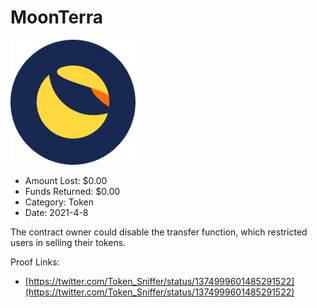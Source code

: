 # MoonTerra
![MoonTerra](/rektimages/MoonTerra.png)
- Amount Lost: $0.00
- Funds Returned: $0.00
- Category: Token
- Date: 2021-4-8

The contract owner could disable the transfer function, which restricted users in selling their tokens.


Proof Links:
- [https://twitter.com/Token_Sniffer/status/1374999601485291522](https://twitter.com/Token_Sniffer/status/1374999601485291522)


